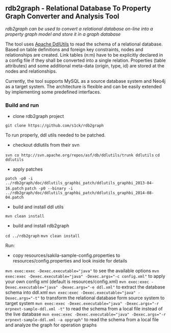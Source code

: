 ## rdb2graph - Relational Database To Property Graph Converter and Analysis Tool


*rdb2graph can be used to convert a relational database on-line into a property graph model and store it in a graph database*

The tool uses [Apache DdlUtils](http://db.apache.org/ddlutils/) to read the schema of a relational database. Based on table definitions and 
foreign key constraints, nodes and relationships are created. Link tables (n:m) have to be explicitly declared in a config file if they shall 
be converted into a single relation. Properties (table attributes) and some additional meta-data (origin, type, id) are stored at the nodes 
and relationships.

Currently, the tool supports MySQL as a source database system and Neo4j as a target system. The architecture is flexible and can be easily
extended by implementing some predefined interfaces.

### Build and run

* clone rdb2graph project

`git clone https://github.com/s1ck/rdb2graph`

To run properly, ddl utils needed to be patched.

* checkout ddlutils from their svn

`svn co http://svn.apache.org/repos/asf/db/ddlutils/trunk ddlutils`
`cd ddlutils`

* apply patches

`patch -p0 -i ../rdb2graph/doc/ddlutils_graphbi_patch/ddlutils_graphbi_2013-04-16.patch`
`patch -p0 --binary -i ../rdb2graph/doc/ddlutils_graphbi_patch/ddlutils_graphbi_2014-08-04.patch`

* build and install ddl utils

`mvn clean install`

* build and install rdb2graph

`cd ../rdb2graph`
`mvn clean install`

Run: 

* copy resources/sakila-sample-config.properties to resources/config.properties and look inside for details

`mvn exec:exec -Dexec.executable="java"` to see the available options
`mvn exec:exec -Dexec.executable="java" -Dexec.args="-c config.xml"` to apply your own config xml (default is resources/config.xml)
`mvn exec:exec -Dexec.executable="java" -Dexec.args="-e ddl.xml"` to extract the database schema into ddl.xml
`mvn exec:exec -Dexec.executable="java" -Dexec.args="-t"` to transform the relational database form source system to target system
`mvn exec:exec -Dexec.executable="java" -Dexec.args="-r erpnext-sample-ddl.xml -t"` to read the schema from a local file instead of the live database
`mvn exec:exec -Dexec.executable="java" -Dexec.args="-r erpnext-sample-ddl.xml -a opgraph"` to read the schema from a local file and analyze the graph for operation graphs